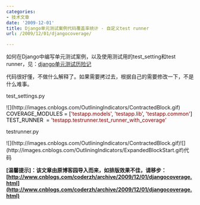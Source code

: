 ```yaml
---
categories:
- 技术文章
date: '2009-12-01'
title: Django单元测试案例代码覆盖率统计 - 自定义test runner
url: /2009/12/01/djangocoverage/

---
```



如何在Django中编写单元测试案例，以及使用测试用的test_setting和test runner，见：[django单元测试历险记](http://www.cnblogs.com/coderzh/archive/2009/11/15/1603315.html)

 代码很好懂，不做什么解释了。如果需要拷过去，根据自己的需要修改一下，不是什么难事。

test_settings.py

<div class="cnblogs_code">![](http://images.cnblogs.com/OutliningIndicators/ContractedBlock.gif)
<div class="cnblogs_code_open" id="cnblogs_code_open_c390a331-4040-415e-bdc1-09d257622a0e">
<div><span style="color: #000000;">COVERAGE_MODULES&nbsp;</span><span style="color: #000000;">=</span><span style="color: #000000;">&nbsp;[</span><span style="color: #800000;">'</span><span style="color: #800000;">testapp.models</span><span style="color: #800000;">'</span><span style="color: #000000;">,&nbsp;</span><span style="color: #800000;">'</span><span style="color: #800000;">testapp.lib</span><span style="color: #800000;">'</span><span style="color: #000000;">,&nbsp;</span><span style="color: #800000;">'</span><span style="color: #800000;">testapp.common</span><span style="color: #800000;">'</span><span style="color: #000000;">]</span></div>
</div>
<span style="color: #000000;">TEST_RUNNER&nbsp;&nbsp;</span><span style="color: #000000;">=</span><span style="color: #000000;">&nbsp;</span><span style="color: #800000;">'</span><span style="color: #800000;">testapp.testrunner.test_runner_with_coverage</span><span style="color: #800000;">'</span>

</div>

testrunner.py
<div class="cnblogs_code">![](http://images.cnblogs.com/OutliningIndicators/ContractedBlock.gif)![](http://images.cnblogs.com/OutliningIndicators/ExpandedBlockStart.gif)<span class="cnblogs_code_collapse">代码</span><div class="cnblogs_code_open" id="cnblogs_code_open_51fbc306-707b-437f-a50d-cf4a9662504b" style="display: none;"><div><span style="color: #0000ff;">import</span><span style="color: #000000;">&nbsp;os,&nbsp;shutil,&nbsp;sys,&nbsp;unittest
<br />
</span><span style="color: #008000;">#</span><span style="color: #008000;">&nbsp;Look&nbsp;for&nbsp;coverage.py&nbsp;in&nbsp;__file__/lib&nbsp;as&nbsp;well&nbsp;as&nbsp;sys.path</span><span style="color: #008000;">
</span><span style="color: #000000;">sys.path&nbsp;</span><span style="color: #000000;">=</span><span style="color: #000000;">&nbsp;[os.path.join(os.path.dirname(</span><span style="color: #800080;">__file__</span><span style="color: #000000;">),&nbsp;</span><span style="color: #800000;">"</span><span style="color: #800000;">lib</span><span style="color: #800000;">"</span><span style="color: #000000;">)]&nbsp;</span><span style="color: #000000;">+</span><span style="color: #000000;">&nbsp;sys.path
<br />
</span><span style="color: #0000ff;">from</span><span style="color: #000000;">&nbsp;coverage&nbsp;</span><span style="color: #0000ff;">import</span><span style="color: #000000;">&nbsp;coverage
</span><span style="color: #0000ff;">from</span><span style="color: #000000;">&nbsp;inspect&nbsp;</span><span style="color: #0000ff;">import</span><span style="color: #000000;">&nbsp;getmembers,&nbsp;ismodule
<br />
</span><span style="color: #0000ff;">from</span><span style="color: #000000;">&nbsp;django.test.simple&nbsp;</span><span style="color: #0000ff;">import</span><span style="color: #000000;">&nbsp;run_tests&nbsp;as&nbsp;django_test_runner
<br />
</span><span style="color: #0000ff;">from</span><span style="color: #000000;">&nbsp;django.conf&nbsp;</span><span style="color: #0000ff;">import</span><span style="color: #000000;">&nbsp;settings
<br />
</span><span style="color: #0000ff;">def</span><span style="color: #000000;">&nbsp;get_all_coverage_modules(module_path):
&nbsp;&nbsp;&nbsp;&nbsp;</span><span style="color: #800000;">"""</span><span style="color: #800000;">
&nbsp;&nbsp;&nbsp;&nbsp;Returns&nbsp;all&nbsp;possible&nbsp;modules&nbsp;to&nbsp;report&nbsp;coverage&nbsp;on,&nbsp;even&nbsp;if&nbsp;they
&nbsp;&nbsp;&nbsp;&nbsp;aren't&nbsp;loaded.
&nbsp;&nbsp;&nbsp;&nbsp;</span><span style="color: #800000;">"""</span><span style="color: #000000;">
&nbsp;&nbsp;&nbsp;&nbsp;app_path&nbsp;</span><span style="color: #000000;">=</span><span style="color: #000000;">&nbsp;module_path.split(</span><span style="color: #800000;">'</span><span style="color: #800000;">.</span><span style="color: #800000;">'</span><span style="color: #000000;">)
&nbsp;&nbsp;&nbsp;&nbsp;app_package&nbsp;</span><span style="color: #000000;">=</span><span style="color: #000000;">&nbsp;</span><span style="color: #800080;">__import__</span><span style="color: #000000;">(module_path,&nbsp;{},&nbsp;{},&nbsp;app_path[</span><span style="color: #000000;">-</span><span style="color: #000000;">1</span><span style="color: #000000;">])
&nbsp;&nbsp;&nbsp;&nbsp;app_dirpath&nbsp;</span><span style="color: #000000;">=</span><span style="color: #000000;">&nbsp;app_package.</span><span style="color: #800080;">__path__</span><span style="color: #000000;">[</span><span style="color: #000000;">-</span><span style="color: #000000;">1</span><span style="color: #000000;">]
<br />
&nbsp;&nbsp;&nbsp;&nbsp;mod_list&nbsp;</span><span style="color: #000000;">=</span><span style="color: #000000;">&nbsp;[]
&nbsp;&nbsp;&nbsp;&nbsp;</span><span style="color: #0000ff;">for</span><span style="color: #000000;">&nbsp;root,&nbsp;dirs,&nbsp;files&nbsp;</span><span style="color: #0000ff;">in</span><span style="color: #000000;">&nbsp;os.walk(app_dirpath):
&nbsp;&nbsp;&nbsp;&nbsp;&nbsp;&nbsp;&nbsp;&nbsp;root_path&nbsp;</span><span style="color: #000000;">=</span><span style="color: #000000;">&nbsp;app_path&nbsp;</span><span style="color: #000000;">+</span><span style="color: #000000;">&nbsp;root[len(app_dirpath):].split(os.path.sep)[</span><span style="color: #000000;">1</span><span style="color: #000000;">:]
&nbsp;&nbsp;&nbsp;&nbsp;&nbsp;&nbsp;&nbsp;&nbsp;</span><span style="color: #0000ff;">for</span><span style="color: #000000;">&nbsp;file&nbsp;</span><span style="color: #0000ff;">in</span><span style="color: #000000;">&nbsp;files:
&nbsp;&nbsp;&nbsp;&nbsp;&nbsp;&nbsp;&nbsp;&nbsp;&nbsp;&nbsp;&nbsp;&nbsp;</span><span style="color: #0000ff;">if</span><span style="color: #000000;">&nbsp;file.lower().endswith(</span><span style="color: #800000;">'</span><span style="color: #800000;">.py</span><span style="color: #800000;">'</span><span style="color: #000000;">):
&nbsp;&nbsp;&nbsp;&nbsp;&nbsp;&nbsp;&nbsp;&nbsp;&nbsp;&nbsp;&nbsp;&nbsp;&nbsp;&nbsp;&nbsp;&nbsp;mod_name&nbsp;</span><span style="color: #000000;">=</span><span style="color: #000000;">&nbsp;file[:</span><span style="color: #000000;">-</span><span style="color: #000000;">3</span><span style="color: #000000;">].lower()
&nbsp;&nbsp;&nbsp;&nbsp;&nbsp;&nbsp;&nbsp;&nbsp;&nbsp;&nbsp;&nbsp;&nbsp;&nbsp;&nbsp;&nbsp;&nbsp;</span><span style="color: #0000ff;">try</span><span style="color: #000000;">:
&nbsp;&nbsp;&nbsp;&nbsp;&nbsp;&nbsp;&nbsp;&nbsp;&nbsp;&nbsp;&nbsp;&nbsp;&nbsp;&nbsp;&nbsp;&nbsp;&nbsp;&nbsp;&nbsp;&nbsp;mod&nbsp;</span><span style="color: #000000;">=</span><span style="color: #000000;">&nbsp;</span><span style="color: #800080;">__import__</span><span style="color: #000000;">(</span><span style="color: #800000;">'</span><span style="color: #800000;">.</span><span style="color: #800000;">'</span><span style="color: #000000;">.join(root_path&nbsp;</span><span style="color: #000000;">+</span><span style="color: #000000;">&nbsp;[mod_name]),&nbsp;{},&nbsp;{},
&nbsp;&nbsp;&nbsp;&nbsp;&nbsp;&nbsp;&nbsp;&nbsp;&nbsp;&nbsp;&nbsp;&nbsp;&nbsp;&nbsp;&nbsp;&nbsp;&nbsp;&nbsp;&nbsp;&nbsp;&nbsp;&nbsp;&nbsp;&nbsp;mod_name)
&nbsp;&nbsp;&nbsp;&nbsp;&nbsp;&nbsp;&nbsp;&nbsp;&nbsp;&nbsp;&nbsp;&nbsp;&nbsp;&nbsp;&nbsp;&nbsp;</span><span style="color: #0000ff;">except</span><span style="color: #000000;">&nbsp;ImportError:
&nbsp;&nbsp;&nbsp;&nbsp;&nbsp;&nbsp;&nbsp;&nbsp;&nbsp;&nbsp;&nbsp;&nbsp;&nbsp;&nbsp;&nbsp;&nbsp;&nbsp;&nbsp;&nbsp;&nbsp;</span><span style="color: #0000ff;">pass</span><span style="color: #000000;">
&nbsp;&nbsp;&nbsp;&nbsp;&nbsp;&nbsp;&nbsp;&nbsp;&nbsp;&nbsp;&nbsp;&nbsp;&nbsp;&nbsp;&nbsp;&nbsp;</span><span style="color: #0000ff;">else</span><span style="color: #000000;">:
&nbsp;&nbsp;&nbsp;&nbsp;&nbsp;&nbsp;&nbsp;&nbsp;&nbsp;&nbsp;&nbsp;&nbsp;&nbsp;&nbsp;&nbsp;&nbsp;&nbsp;&nbsp;&nbsp;&nbsp;mod_list.append(mod)
<br />
&nbsp;&nbsp;&nbsp;&nbsp;</span><span style="color: #0000ff;">return</span><span style="color: #000000;">&nbsp;mod_list
<br />
</span><span style="color: #0000ff;">def</span><span style="color: #000000;">&nbsp;test_runner_with_coverage(test_labels,&nbsp;verbosity</span><span style="color: #000000;">=</span><span style="color: #000000;">1</span><span style="color: #000000;">,&nbsp;interactive</span><span style="color: #000000;">=</span><span style="color: #000000;">True,&nbsp;extra_tests</span><span style="color: #000000;">=</span><span style="color: #000000;">[]):
&nbsp;&nbsp;&nbsp;&nbsp;</span><span style="color: #800000;">"""</span><span style="color: #800000;">Custom&nbsp;test&nbsp;runner.&nbsp;&nbsp;Follows&nbsp;the&nbsp;django.test.simple.run_tests()&nbsp;interface.</span><span style="color: #800000;">"""</span><span style="color: #000000;">
&nbsp;&nbsp;&nbsp;&nbsp;</span><span style="color: #008000;">#</span><span style="color: #008000;">&nbsp;Start&nbsp;code&nbsp;coverage&nbsp;before&nbsp;anything&nbsp;else&nbsp;if&nbsp;necessary</span><span style="color: #008000;">
</span><span style="color: #000000;">&nbsp;&nbsp;&nbsp;&nbsp;cov&nbsp;</span><span style="color: #000000;">=</span><span style="color: #000000;">&nbsp;None
&nbsp;&nbsp;&nbsp;&nbsp;</span><span style="color: #0000ff;">if</span><span style="color: #000000;">&nbsp;hasattr(settings,&nbsp;</span><span style="color: #800000;">'</span><span style="color: #800000;">COVERAGE_MODULES</span><span style="color: #800000;">'</span><span style="color: #000000;">):
&nbsp;&nbsp;&nbsp;&nbsp;&nbsp;&nbsp;&nbsp;&nbsp;cov&nbsp;</span><span style="color: #000000;">=</span><span style="color: #000000;">&nbsp;coverage()
&nbsp;&nbsp;&nbsp;&nbsp;&nbsp;&nbsp;&nbsp;&nbsp;cov.use_cache(</span><span style="color: #000000;">1</span><span style="color: #000000;">)&nbsp;</span><span style="color: #008000;">#</span><span style="color: #008000;">&nbsp;Do&nbsp;not&nbsp;cache&nbsp;any&nbsp;of&nbsp;the&nbsp;coverage.py&nbsp;stuff</span><span style="color: #008000;">
</span><span style="color: #000000;">&nbsp;&nbsp;&nbsp;&nbsp;&nbsp;&nbsp;&nbsp;&nbsp;</span><span style="color: #008000;">#</span><span style="color: #008000;">cov.exclude('if&nbsp;__name__&nbsp;==&nbsp;.__main__.:')</span><span style="color: #008000;">
</span><span style="color: #000000;">&nbsp;&nbsp;&nbsp;&nbsp;&nbsp;&nbsp;&nbsp;&nbsp;cov.start()
<br />
&nbsp;&nbsp;&nbsp;&nbsp;test_results&nbsp;</span><span style="color: #000000;">=</span><span style="color: #000000;">&nbsp;django_test_runner(test_labels,&nbsp;verbosity,&nbsp;interactive,&nbsp;extra_tests)
<br />
&nbsp;&nbsp;&nbsp;&nbsp;</span><span style="color: #008000;">#</span><span style="color: #008000;">&nbsp;Stop&nbsp;code&nbsp;coverage&nbsp;after&nbsp;tests&nbsp;have&nbsp;completed</span><span style="color: #008000;">
</span><span style="color: #000000;">&nbsp;&nbsp;&nbsp;&nbsp;</span><span style="color: #0000ff;">if</span><span style="color: #000000;">&nbsp;hasattr(settings,&nbsp;</span><span style="color: #800000;">'</span><span style="color: #800000;">COVERAGE_MODULES</span><span style="color: #800000;">'</span><span style="color: #000000;">):
&nbsp;&nbsp;&nbsp;&nbsp;&nbsp;&nbsp;&nbsp;&nbsp;cov.stop()
<br />
&nbsp;&nbsp;&nbsp;&nbsp;&nbsp;&nbsp;&nbsp;&nbsp;</span><span style="color: #008000;">#</span><span style="color: #008000;">&nbsp;Print&nbsp;code&nbsp;metrics&nbsp;header</span><span style="color: #008000;">
</span><span style="color: #000000;">&nbsp;&nbsp;&nbsp;&nbsp;&nbsp;&nbsp;&nbsp;&nbsp;</span><span style="color: #0000ff;">print</span><span style="color: #000000;">&nbsp;</span><span style="color: #800000;">''</span><span style="color: #000000;">
&nbsp;&nbsp;&nbsp;&nbsp;&nbsp;&nbsp;&nbsp;&nbsp;</span><span style="color: #0000ff;">print</span><span style="color: #000000;">&nbsp;</span><span style="color: #800000;">'</span><span style="color: #800000;">----------------------------------------------------------------------</span><span style="color: #800000;">'</span><span style="color: #000000;">
&nbsp;&nbsp;&nbsp;&nbsp;&nbsp;&nbsp;&nbsp;&nbsp;</span><span style="color: #0000ff;">print</span><span style="color: #000000;">&nbsp;</span><span style="color: #800000;">'</span><span style="color: #800000;">&nbsp;Unit&nbsp;Test&nbsp;Code&nbsp;Coverage&nbsp;Results</span><span style="color: #800000;">'</span><span style="color: #000000;">
&nbsp;&nbsp;&nbsp;&nbsp;&nbsp;&nbsp;&nbsp;&nbsp;</span><span style="color: #0000ff;">print</span><span style="color: #000000;">&nbsp;</span><span style="color: #800000;">'</span><span style="color: #800000;">----------------------------------------------------------------------</span><span style="color: #800000;">'</span><span style="color: #000000;">
<br />
&nbsp;&nbsp;&nbsp;&nbsp;</span><span style="color: #008000;">#</span><span style="color: #008000;">&nbsp;Report&nbsp;code&nbsp;coverage&nbsp;metrics</span><span style="color: #008000;">
</span><span style="color: #000000;">&nbsp;&nbsp;&nbsp;&nbsp;</span><span style="color: #0000ff;">if</span><span style="color: #000000;">&nbsp;hasattr(settings,&nbsp;</span><span style="color: #800000;">'</span><span style="color: #800000;">COVERAGE_MODULES</span><span style="color: #800000;">'</span><span style="color: #000000;">):
&nbsp;&nbsp;&nbsp;&nbsp;&nbsp;&nbsp;&nbsp;&nbsp;coverage_modules&nbsp;</span><span style="color: #000000;">=</span><span style="color: #000000;">&nbsp;[]
&nbsp;&nbsp;&nbsp;&nbsp;&nbsp;&nbsp;&nbsp;&nbsp;</span><span style="color: #0000ff;">for</span><span style="color: #000000;">&nbsp;module&nbsp;</span><span style="color: #0000ff;">in</span><span style="color: #000000;">&nbsp;settings.COVERAGE_MODULES:
&nbsp;&nbsp;&nbsp;&nbsp;&nbsp;&nbsp;&nbsp;&nbsp;&nbsp;&nbsp;&nbsp;&nbsp;coverage_modules.extend(get_all_coverage_modules(module))
<br />
&nbsp;&nbsp;&nbsp;&nbsp;&nbsp;&nbsp;&nbsp;&nbsp;cov.report(coverage_modules,&nbsp;show_missing</span><span style="color: #000000;">=</span><span style="color: #000000;">1</span><span style="color: #000000;">)
&nbsp;&nbsp;&nbsp;&nbsp;&nbsp;&nbsp;&nbsp;&nbsp;</span><span style="color: #008000;">#</span><span style="color: #008000;">cov.html_report(directory='covhtml')</span><span style="color: #008000;">
</span><span style="color: #000000;">&nbsp;&nbsp;&nbsp;&nbsp;&nbsp;&nbsp;&nbsp;&nbsp;</span><span style="color: #008000;">#</span><span style="color: #008000;">cov.combine()</span><span style="color: #008000;">
</span><span style="color: #000000;">&nbsp;&nbsp;&nbsp;&nbsp;&nbsp;&nbsp;&nbsp;&nbsp;cov.save()
<br />
&nbsp;&nbsp;&nbsp;&nbsp;&nbsp;&nbsp;&nbsp;&nbsp;</span><span style="color: #008000;">#</span><span style="color: #008000;">&nbsp;Print&nbsp;code&nbsp;metrics&nbsp;footer</span><span style="color: #008000;">
</span><span style="color: #000000;">&nbsp;&nbsp;&nbsp;&nbsp;&nbsp;&nbsp;&nbsp;&nbsp;</span><span style="color: #0000ff;">print</span><span style="color: #000000;">&nbsp;</span><span style="color: #800000;">'</span><span style="color: #800000;">----------------------------------------------------------------------</span><span style="color: #800000;">'</span><span style="color: #000000;">
<br />
&nbsp;&nbsp;&nbsp;&nbsp;</span><span style="color: #0000ff;">return</span><span style="color: #000000;">&nbsp;test_results</span></div></div></div>

**[温馨提示]：该文章由原博客园导入而来，如排版效果不佳，请移步：[http://www.cnblogs.com/coderzh/archive/2009/12/01/djangocoverage.html](http://www.cnblogs.com/coderzh/archive/2009/12/01/djangocoverage.html)**
